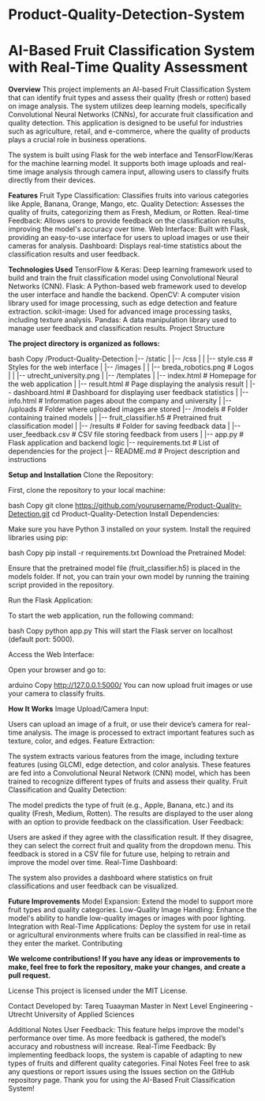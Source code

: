 ﻿# Product-Quality-Detection-System

# AI-Based Fruit Classification System with Real-Time Quality Assessment 

**Overview**
This project implements an AI-based Fruit Classification System that can identify fruit types and assess their quality (fresh or rotten) based on image analysis. The system utilizes deep learning models, specifically Convolutional Neural Networks (CNNs), for accurate fruit classification and quality detection. This application is designed to be useful for industries such as agriculture, retail, and e-commerce, where the quality of products plays a crucial role in business operations.

The system is built using Flask for the web interface and TensorFlow/Keras for the machine learning model. It supports both image uploads and real-time image analysis through camera input, allowing users to classify fruits directly from their devices.

**Features**
Fruit Type Classification: Classifies fruits into various categories like Apple, Banana, Orange, Mango, etc.
Quality Detection: Assesses the quality of fruits, categorizing them as Fresh, Medium, or Rotten.
Real-time Feedback: Allows users to provide feedback on the classification results, improving the model's accuracy over time.
Web Interface: Built with Flask, providing an easy-to-use interface for users to upload images or use their cameras for analysis.
Dashboard: Displays real-time statistics about the classification results and user feedback.

**Technologies Used**
TensorFlow & Keras: Deep learning framework used to build and train the fruit classification model using Convolutional Neural Networks (CNN).
Flask: A Python-based web framework used to develop the user interface and handle the backend.
OpenCV: A computer vision library used for image processing, such as edge detection and feature extraction.
scikit-image: Used for advanced image processing tasks, including texture analysis.
Pandas: A data manipulation library used to manage user feedback and classification results.
Project Structure

**The project directory is organized as follows:**

bash
Copy
/Product-Quality-Detection
|-- /static
|   |-- /css
|   |   |-- style.css            # Styles for the web interface
|   |-- /images
|   |   |-- breda_robotics.png   # Logos
|   |   |-- utrecht_university.png
|
|-- /templates
|   |-- index.html               # Homepage for the web application
|   |-- result.html              # Page displaying the analysis result
|   |-- dashboard.html           # Dashboard for displaying user feedback statistics
|   |-- info.html                # Information pages about the company and university
|
|-- /uploads                     # Folder where uploaded images are stored
|-- /models                      # Folder containing trained models
|   |-- fruit_classifier.h5      # Pretrained fruit classification model
|
|-- /results                     # Folder for saving feedback data
|   |-- user_feedback.csv        # CSV file storing feedback from users
|
|-- app.py                       # Flask application and backend logic
|-- requirements.txt             # List of dependencies for the project
|-- README.md                    # Project description and instructions

**Setup and Installation**
Clone the Repository:

First, clone the repository to your local machine:

bash
Copy
git clone https://github.com/yourusername/Product-Quality-Detection.git
cd Product-Quality-Detection
Install Dependencies:

Make sure you have Python 3 installed on your system. Install the required libraries using pip:

bash
Copy
pip install -r requirements.txt
Download the Pretrained Model:

Ensure that the pretrained model file (fruit_classifier.h5) is placed in the models folder. If not, you can train your own model by running the training script provided in the repository.

Run the Flask Application:

To start the web application, run the following command:

bash
Copy
python app.py
This will start the Flask server on localhost (default port: 5000).

Access the Web Interface:

Open your browser and go to:

arduino
Copy
http://127.0.0.1:5000/
You can now upload fruit images or use your camera to classify fruits.

**How It Works**
Image Upload/Camera Input:

Users can upload an image of a fruit, or use their device’s camera for real-time analysis.
The image is processed to extract important features such as texture, color, and edges.
Feature Extraction:

The system extracts various features from the image, including texture features (using GLCM), edge detection, and color analysis.
These features are fed into a Convolutional Neural Network (CNN) model, which has been trained to recognize different types of fruits and assess their quality.
Fruit Classification and Quality Detection:

The model predicts the type of fruit (e.g., Apple, Banana, etc.) and its quality (Fresh, Medium, Rotten).
The results are displayed to the user along with an option to provide feedback on the classification.
User Feedback:

Users are asked if they agree with the classification result. If they disagree, they can select the correct fruit and quality from the dropdown menu.
This feedback is stored in a CSV file for future use, helping to retrain and improve the model over time.
Real-Time Dashboard:

The system also provides a dashboard where statistics on fruit classifications and user feedback can be visualized.

**Future Improvements**
Model Expansion: Extend the model to support more fruit types and quality categories.
Low-Quality Image Handling: Enhance the model's ability to handle low-quality images or images with poor lighting.
Integration with Real-Time Applications: Deploy the system for use in retail or agricultural environments where fruits can be classified in real-time as they enter the market.
Contributing

**We welcome contributions! If you have any ideas or improvements to make, feel free to fork the repository, make your changes, and create a pull request.**

License
This project is licensed under the MIT License.

Contact
Developed by: Tareq Tuaayman
Master in Next Level Engineering - Utrecht University of Applied Sciences

Additional Notes
User Feedback: This feature helps improve the model's performance over time. As more feedback is gathered, the model’s accuracy and robustness will increase.
Real-Time Feedback: By implementing feedback loops, the system is capable of adapting to new types of fruits and different quality categories.
Final Notes
Feel free to ask any questions or report issues using the Issues section on the GitHub repository page. Thank you for using the AI-Based Fruit Classification System!
